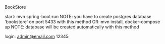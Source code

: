 BookStore

start: mvn spring-boot:run
NOTE: you have to create postgres database 'bookstore' on port 5433 with this method
OR:
mvn install, docker-compose up
NOTE: database will be created automatically with this method

login: admin@email.com 12345
